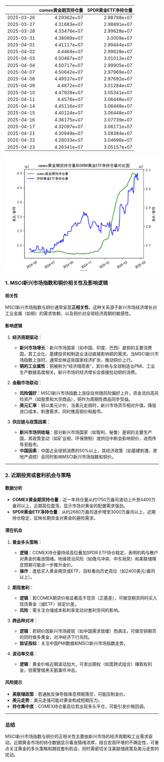 |            |   comex黄金期货持仓量 |   SPDR黄金ETF净持仓量 |
|:-----------|----------------------:|----------------------:|
| 2025-03-26 |           4.29362e+07 |           2.98798e+07 |
| 2025-03-27 |           4.31683e+07 |           2.98891e+07 |
| 2025-03-28 |           4.33476e+07 |           2.99628e+07 |
| 2025-03-31 |           4.38069e+07 |           3.0009e+07  |
| 2025-04-01 |           4.41117e+07 |           2.99444e+07 |
| 2025-04-02 |           4.4464e+07  |           2.99628e+07 |
| 2025-04-03 |           4.50467e+07 |           3.01012e+07 |
| 2025-04-04 |           4.50717e+07 |           2.99905e+07 |
| 2025-04-07 |           4.50642e+07 |           2.97969e+07 |
| 2025-04-08 |           4.49537e+07 |           2.97692e+07 |
| 2025-04-09 |           4.4872e+07  |           3.01284e+07 |
| 2025-04-10 |           4.47928e+07 |           3.05341e+07 |
| 2025-04-11 |           4.4576e+07  |           3.06448e+07 |
| 2025-04-14 |           4.45116e+07 |           3.06448e+07 |
| 2025-04-15 |           4.40124e+07 |           3.06448e+07 |
| 2025-04-16 |           4.36175e+07 |           3.07739e+07 |
| 2025-04-17 |           4.32097e+07 |           3.06171e+07 |
| 2025-04-21 |           4.30949e+07 |           3.08384e+07 |
| 2025-04-22 |           4.28033e+07 |           3.04696e+07 |
| 2025-04-23 |           4.26341e+07 |           3.05157e+07 |

![图](comex_gold_SPDR.png)



### 1. MSCI新兴市场指数和铜价相关性及影响逻辑

#### 相关性
MSCI新兴市场指数与铜价通常呈现**正相关性**。这种关系源于新兴市场经济增长对工业金属（如铜）的需求依赖，以及铜价对全球经济周期的敏感性。

#### 影响逻辑
1. **经济周期驱动**：
   - **新兴市场增长**：新兴市场国家（如中国、印度、巴西）是铜的主要消费国，其工业化、基建投资和制造业活动直接影响铜的需求。当MSCI新兴市场指数上涨时，通常反映这些国家经济扩张，推动铜价上行。
   - **铜的工业属性**：铜被称为“经济晴雨表”，其价格与全球制造业PMI、工业生产数据高度相关。新兴市场的经济增长会直接拉动铜的消费。

2. **金融市场联动**：
   - **风险偏好**：MSCI新兴市场指数上涨往往伴随风险偏好上升，资金流向高风险资产（如股票和大宗商品），铜作为周期性商品同步受益。
   - **美元汇率**：铜以美元计价，当美元走弱时，新兴市场货币相对升值，降低进口成本，刺激需求，同时推高铜价和股市。

3. **供应链与政策因素**：
   - **新兴市场供给端**：部分新兴市场国家（如智利、秘鲁）是铜的主要生产国，其政策变动（如矿业税、环保限制）或供应中断会影响铜价，进而传导至股市。
   - **中国因素**：中国占全球铜消费的50%以上，其经济政策（如基建刺激、房地产调控）会同时影响MSCI新兴市场指数和铜价。

---

### 2. 近期投资或套利机会与策略

#### 数据分析
- **COMEX黄金期货持仓量**：近一年持仓量从约1750万盎司波动上升至4400万盎司以上，近期高位震荡，显示市场对黄金的配置需求强劲。
- **SPDR黄金ETF净持仓量**：从约2680万盎司逐步增至3000万盎司以上，近期持仓稳定，反映长期资金对黄金的避险需求。

#### 潜在机会
1. **黄金多头策略**：
   - **逻辑**：COMEX持仓量持续高位叠加SPDR ETF持仓稳定，表明机构与散户对黄金的看涨情绪。地缘政治风险（如俄乌冲突、中东局势）和美联储降息预期可能进一步推升金价。
   - **操作**：逢低买入黄金期货或ETF，目标看向历史高位（如2400美元/盎司以上）。

2. **期现套利**：
   - **逻辑**：若COMEX期货价格显著高于现货（正基差），可做空期货同时买入现货黄金（或ETF）锁定价差。
   - **风险**：需关注仓储成本和利率变动对套利空间的影响。

3. **跨品种对冲**：
   - **逻辑**：若铜价因新兴市场疲软（如中国需求放缓）而承压，可做空铜期货的同时做多黄金，对冲经济下行风险。
   - **验证指标**：关注中国PMI数据和MSCI新兴市场指数走势。

4. **波动率交易**：
   - **逻辑**：黄金价格近期波动加大，可卖出期权（如宽跨式组合）赚取权利金，但需警惕黑天鹅事件冲击。

#### 风险提示
- **美联储政策**：若通胀反弹导致降息预期落空，可能压制金价。
- **美元走势**：美元走强可能对黄金构成短期压力。
- **持仓集中度**：COMEX持仓量高位若出现多头平仓，可能引发价格回调。

---

### 总结
MSCI新兴市场指数与铜价的正相关性主要由新兴市场的经济周期和工业需求驱动。近期黄金市场的持仓数据显示看涨情绪浓厚，结合宏观环境的不确定性，可重点关注黄金的多头策略和期现套利机会，同时需密切关注美联储政策及美元走势的扰动。